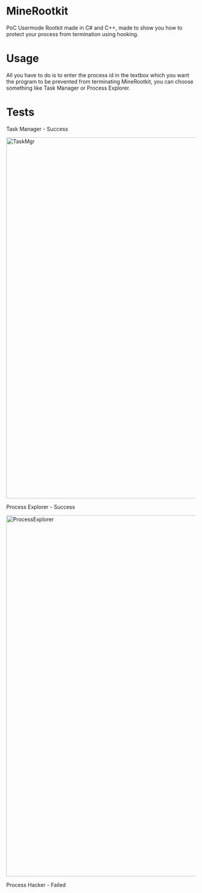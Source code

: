 # MineRootkit
PoC Usermode Rootkit made in C# and C++, made to show you how to protect your process from termination using hooking.
# Usage
All you have to do is to enter the process id in the textbox which you want the program to be prevented from terminating MineRootkit, you can choose something like Task Manager or Process Explorer.
# Tests
Task Manager - Success

<img width="960" alt="TaskMgr" src="https://user-images.githubusercontent.com/90452585/141400756-3945746b-aa43-4cd3-9303-883ec93b3b88.png">

Process Explorer - Success

<img width="960" alt="ProcessExplorer" src="https://user-images.githubusercontent.com/90452585/141400804-e8c2144f-3d1d-43af-98bf-ffcc93397df5.PNG">

Process Hacker - Failed
